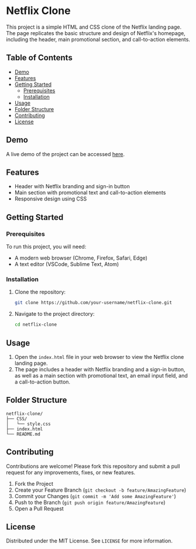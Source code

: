 # Netflix Clone

This project is a simple HTML and CSS clone of the Netflix landing page. The page replicates the basic structure and design of Netflix's homepage, including the header, main promotional section, and call-to-action elements.

## Table of Contents
- [Demo](#demo)
- [Features](#features)
- [Getting Started](#getting-started)
  - [Prerequisites](#prerequisites)
  - [Installation](#installation)
- [Usage](#usage)
- [Folder Structure](#folder-structure)
- [Contributing](#contributing)
- [License](#license)

## Demo
A live demo of the project can be accessed [here](#).

## Features
- Header with Netflix branding and sign-in button
- Main section with promotional text and call-to-action elements
- Responsive design using CSS

## Getting Started

### Prerequisites
To run this project, you will need:
- A modern web browser (Chrome, Firefox, Safari, Edge)
- A text editor (VSCode, Sublime Text, Atom)

### Installation
1. Clone the repository:
   ```sh
   git clone https://github.com/your-username/netflix-clone.git
   ```
2. Navigate to the project directory:
   ```sh
   cd netflix-clone
   ```

## Usage
1. Open the `index.html` file in your web browser to view the Netflix clone landing page.
2. The page includes a header with Netflix branding and a sign-in button, as well as a main section with promotional text, an email input field, and a call-to-action button.

## Folder Structure
```
netflix-clone/
├── CSS/
│   └── style.css
├── index.html
└── README.md
```

## Contributing
Contributions are welcome! Please fork this repository and submit a pull request for any improvements, fixes, or new features.

1. Fork the Project
2. Create your Feature Branch (`git checkout -b feature/AmazingFeature`)
3. Commit your Changes (`git commit -m 'Add some AmazingFeature'`)
4. Push to the Branch (`git push origin feature/AmazingFeature`)
5. Open a Pull Request

## License
Distributed under the MIT License. See `LICENSE` for more information.
